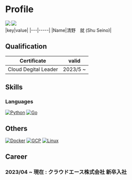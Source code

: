 # Profile
<!--   <img align="left" src="https://github-readme-stats.vercel.app/api?username=Shu-Seino&show_icons=true&theme=radical&count_private=true" /> -->  
<a href="https://github.com/anuraghazra/github-readme-stats">
  <img align="left" src="https://github-readme-stats.vercel.app/api/top-langs/?username=Shu-Seino&theme=vue-dark&count_private=true" />
</a>
<a href="https://github.com/anuraghazra/github-readme-stats">
  <img align="left" src="https://github-readme-stats.vercel.app/api?username=Shu-Seino&theme=vue-dark&count_private=true&show_icons=true" />
</a>　　
<br>
|key|value|
|---|-----|
|Name|清野　就 (Shu Seino)|

## Qualification
|Certificate|valid|
|---|---|
|Cloud Degital Leader|2023/5 ~ |


## Skills
### Languages
[![Python](https://img.shields.io/badge/python-black?style=for-the-badge&logo=python)](https://github.com/Shu-Seino)
[![Go](https://img.shields.io/badge/go-black?style=for-the-badge&logo=go)](https://github.com/Shu-Seino)


## Others
[![Docker](https://img.shields.io/badge/docker-black?style=for-the-badge&logo=docker)](https://github.com/Shu-Seino)
[![GCP](https://img.shields.io/badge/googlecloud-black?style=for-the-badge&logo=googlecloud)](https://github.com/Shu-Seino)
[![Linux](https://img.shields.io/badge/linux-black?style=for-the-badge&logo=Linux)](https://github.com/Shu-Seino)
## Career

### 2023/04 ~ 現在 : クラウドエース株式会社 新卒入社



<!--
**Shu-Seino/Shu-Seino** is a ✨ _special_ ✨ repository because its `README.md` (this file) appears on your GitHub profile.

Here are some ideas to get you started:

- 🔭 I’m currently working on ...
- 🌱 I’m currently learning ...
- 👯 I’m looking to collaborate on ...
- 🤔 I’m looking for help with ...
- 💬 Ask me about ...
- 📫 How to reach me: ...
- 😄 Pronouns: ...
- ⚡ Fun fact: ...
-->
